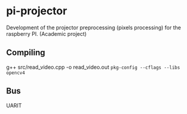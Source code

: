 # pi-projector
Development of the projector preprocessing (pixels processing) for the raspberry PI. (Academic project)

## Compiling

g++ src/read_video.cpp -o read_video.out `pkg-config --cflags --libs opencv4`

## Bus

UARIT